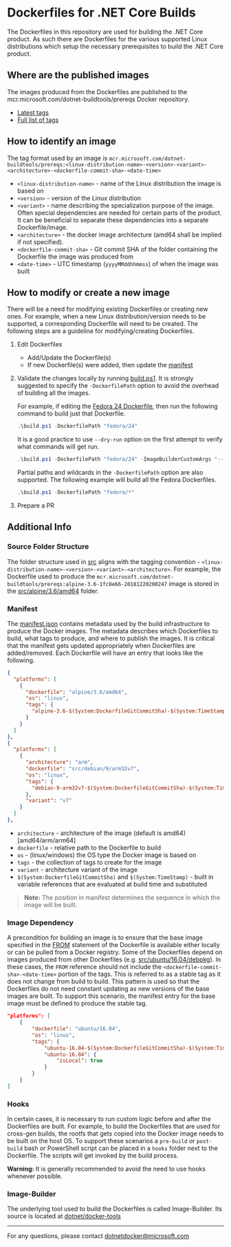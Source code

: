 # Dockerfiles for .NET Core Builds

The Dockerfiles in this repository are used for building the .NET Core product.  As such there are Dockerfiles for the various supported Linux distributions which setup the necessary prerequisites to build the .NET Core product.

## Where are the published images

The images produced from the Dockerfiles are published to the mcr.microsoft.com/dotnet-buildtools/prereqs Docker repository.

  - [Latest tags](https://github.com/dotnet/versions/blob/master/build-info/docker/image-info.dotnet-dotnet-buildtools-prereqs-docker-master.json)
  - [Full list of tags](https://mcr.microsoft.com/v2/dotnet-buildtools/prereqs/tags/list)

## How to identify an image

The tag format used by an image is `mcr.microsoft.com/dotnet-buildtools/prereqs:<linux-distribution-name>-<version>-<variant>-<architecture>-<dockerfile-commit-sha>-<date-time>`

- `<linux-distribution-name>` - name of the Linux distribution the image is based on
- `<version>` - version of the Linux distribution
- `<variant>` - name describing the specialization purpose of the image.  Often special dependencies are needed for certain parts of the product.  It can be beneficial to separate these dependencies into a separate Dockerfile/image.
- `<architecture>` - the docker image architecture (amd64 shall be implied if not specified).
- `<dockerfile-commit-sha>` - Git commit SHA of the folder containing the Dockerfile the image was produced from
- `<date-time>` - UTC timestamp (`yyyyMMddhhmmss`) of when the image was built

## How to modify or create a new image

There will be a need for modifying existing Dockerfiles or creating new ones.  For example, when a new Linux distribution/version needs to be supported, a corresponding Dockerfile will need to be created.  The following steps are a guideline for modifying/creating Dockerfiles.

1. Edit Dockerfiles
    - Add/Update the Dockerfile(s)
    - If new Dockerfile(s) were added, then update the [manifest](#manifest)

2. Validate the changes locally by running [build.ps1](./build.ps1).  It is strongly suggested to specify the `-DockerfilePath` option to avoid the overhead of building all the images.

    For example, if editing the [Fedora 24 Dockerfile](./src/fedora/24/Dockerfile), then run the following command to build just that Dockerfile.

    ```powershell
    .\build.ps1 -DockerfilePath "fedora/24"
    ```

    It is a good practice to use `--dry-run` option on the first attempt to verify what commands will get run.

    ```powershell
    .\build.ps1 -DockerfilePath "fedora/24" -ImageBuilderCustomArgs "--dry-run"
    ```

    Partial paths and wildcards in the `-DockerfilePath` option are also supported.  The following example will build all the Fedora Dockerfiles.

    ```powershell
    .\build.ps1 -DockerfilePath "fedora/*"
    ```

3. Prepare a PR

## Additional Info

### Source Folder Structure

The folder structure used in [src](./src) aligns with the tagging convention - `<linux-distribution-name>-<version>-<variant>-<architecture>`.  For example, the Dockerfile used to produce the `mcr.microsoft.com/dotnet-buildtools/prereqs:alpine-3.6-1fc8e66-20181220200247` image is stored in the [src/alpine/3.6/amd64](./src/alpine/3.6/amd64) folder.

### Manifest

The [manifest.json](./manifest.json) contains metadata used by the build infrastructure to produce the Docker images.  The metadata describes which Dockerfiles to build, what tags to produce, and where to publish the images.  It is critical that the manifest gets updated appropriately when Dockerfiles are added/removed.  Each Dockerfile will have an entry that looks like the following.

```json
{
  "platforms": [
    {
      "dockerfile": "alpine/3.6/amd64",
      "os": "linux",
      "tags": {
        "alpine-3.6-$(System:DockerfileGitCommitSha)-$(System:TimeStamp)": {}
      }
    }
  ]
},
{
  "platforms": [
    {
      "architecture": "arm",
      "dockerfile": "src/debian/9/arm32v7",
      "os": "linux",
      "tags": {
        "debian-9-arm32v7-$(System:DockerfileGitCommitSha)-$(System:TimeStamp)": {}
      },
      "variant": "v7"
    }
  ]
},
```

- `architecture` - architecture of the image (default is amd64) [amd64/arm/arm64]
- `dockerfile` - relative path to the Dockerfile to build
- `os` - (linux/windows) the OS type the Docker image is based on
- `tags` - the collection of tags to create for the image
- `variant` - architecture variant of the image
- `$(System:DockerfileGitCommitSha)` and `$(System:TimeStamp)` - built in variable references that are evaluated at build time and substituted

> **Note:** The position in manifest determines the sequence in which the image will be built.

### Image Dependency

A precondition for building an image is to ensure that the base image specified in the [FROM]((https://docs.docker.com/engine/reference/builder/#from)) statement of the Dockerfile is available either locally or can be pulled from a Docker registry.  Some of the Dockerfiles depend on images produced from other Dockerfiles (e.g. [src/ubuntu/16.04/debpkg](./src/ubuntu/16.04/debpkg)).  In these cases, the `FROM` reference should not include the `<dockerfile-commit-sha>-<date-time>` portion of the tags.  This is referred to as a stable tag as it does not change from build to build.  This pattern is used so that the Dockerfiles do not need constant updating as new versions of the base images are built.  To support this scenario, the manifest entry for the base image must be defined to produce the stable tag.

```json
"platforms": [
    {
        "dockerfile": "ubuntu/16.04",
        "os": "linux",
        "tags": {
            "ubuntu-16.04-$(System:DockerfileGitCommitSha)-$(System:TimeStamp)": {},
            "ubuntu-16.04": {
                "isLocal": true
            }
        }
    }
]
```

### Hooks

In certain cases, it is necessary to run custom logic before and after the Dockerfiles are built.  For example, to build the Dockerfiles that are used for cross-gen builds, the rootfs that gets copied into the Docker image needs to be built on the host OS.  To support these scenarios a `pre-build` or `post-build` bash or PowerShell script can be placed in a `hooks` folder next to the Dockerfile.  The scripts will get invoked by the build process.

**Warning:** It is generally recommended to avoid the need to use hooks whenever possible.

### Image-Builder

The underlying tool used to build the Dockerfiles is called Image-Builder.  Its source is located at [dotnet/docker-tools](https://github.com/dotnet/docker-tools)

----------

For any questions, please contact dotnetdocker@microsoft.com
